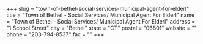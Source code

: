 +++
slug = "town-of-bethel-social-services-municipal-agent-for-elderl"
title = "Town of Bethel - Social Services/ Municipal Agent For Elderl"
name = "Town of Bethel - Social Services/ Municipal Agent For Elderl"
address = "1 School Street"
city = "Bethel"
state = "CT"
postal = "06801"
website = ""
phone = "203-794-8537"
fax = ""
+++
